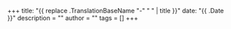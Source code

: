 +++
title: "{{ replace .TranslationBaseName "-" " " | title }}"
date: "{{ .Date }}"
description = ""
author = ""
tags = []
+++
